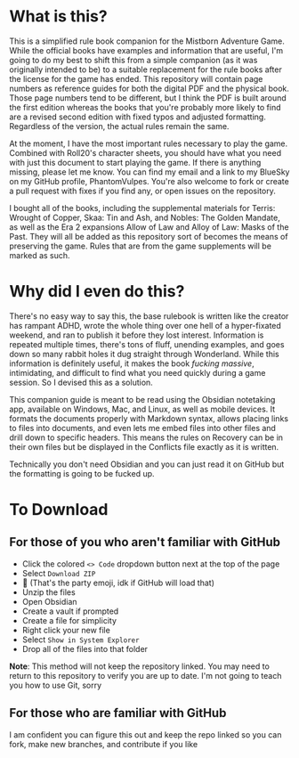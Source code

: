 # What is this?
This is a simplified rule book companion for the Mistborn Adventure Game. While the official books have examples and information that are useful, I'm going to do my best to shift this from a simple companion (as it was originally intended to be) to a suitable replacement for the rule books after the license for the game has ended. This repository will contain page numbers as reference guides for both the digital PDF and the physical book. Those page numbers tend to be different, but I think the PDF is built around the first edition whereas the books that you're probably more likely to find are a revised second edition with fixed typos and adjusted formatting. Regardless of the version, the actual rules remain the same.

At the moment, I have the most important rules necessary to play the game. Combined with Roll20's character sheets, you should have what you need with just this document to start playing the game. If there is anything missing, please let me know. You can find my email and a link to my BlueSky on my GitHub profile, PhantomVulpes. You're also welcome to fork or create a pull request with fixes if you find any, or open issues on the repository.

I bought all of the books, including the supplemental materials for Terris: Wrought of Copper, Skaa: Tin and Ash, and Nobles: The Golden Mandate, as well as the Era 2 expansions Allow of Law and Alloy of Law: Masks of the Past. They will all be added as this repository sort of becomes the means of preserving the game. Rules that are from the game supplements will be marked as such.

# Why did I even do this?
There's no easy way to say this, the base rulebook is written like the creator has rampant ADHD, wrote the whole thing over one hell of a hyper-fixated weekend, and ran to publish it before they lost interest. Information is repeated multiple times, there's tons of fluff, unending examples, and goes down so many rabbit holes it dug straight through Wonderland. While this information is definitely useful, it makes the book _fucking massive_, intimidating, and difficult to find what you need quickly during a game session. So I devised this as a solution.

This companion guide is meant to be read using the Obsidian notetaking app, available on Windows, Mac, and Linux, as well as mobile devices. It formats the documents properly with Markdown syntax, allows placing links to files into documents, and even lets me embed files into other files and drill down to specific headers. This means the rules on Recovery can be in their own files but be displayed in the Conflicts file exactly as it is written.

Technically you don't need Obsidian and you can just read it on GitHub but the formatting is going to be fucked up.
# To Download
## For those of you who aren't familiar with GitHub
- Click the colored `<> Code` dropdown button next at the top of the page
- Select `Download ZIP`
- 🎉 (That's the party emoji, idk if GitHub will load that)
- Unzip the files
- Open Obsidian
- Create a vault if prompted
- Create a file for simplicity
- Right click your new file
- Select `Show in System Explorer`
- Drop all of the files into that folder

**Note**: This method will not keep the repository linked. You may need to return to this repository to verify you are up to date. I'm not going to teach you how to use Git, sorry
## For those who are familiar with GitHub
I am confident you can figure this out and keep the repo linked so you can fork, make new branches, and contribute if you like